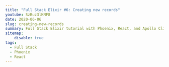 ```yaml
---
title: "Full Stack Elixir #6: Creating new records"
youtube: SzBuz3lKNF8
date: 2020-06-06
slug: creating-new-records
summary: Full Stack Elixir tutorial with Phoenix, React, and Apollo Client. In this video, we recreate the "New Reminder" button.
sitemap:
    disable: true
tags:
  - Full Stack
  - Phoenix
  - React
---
```


